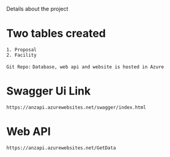 Details about the project
# Two tables created 
    1. Proposal
    2. Facility
```Git Repo:```
```Database, web api and website is hosted in Azure```

# Swagger Ui Link
```https://anzapi.azurewebsites.net/swagger/index.html```

# Web API
```https://anzapi.azurewebsites.net/GetData```

